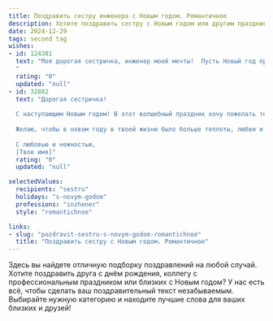 ```yaml
---
title: Поздравить сестру инженера с Новым годом. Романтичное
description: Хотите поздравить сестру с Новым годом или другим праздником? Наш ИИ создаст незабываемое поздравление, а вы обязательно выделитесь среди других.  
date: 2024-12-29
tags: second tag
wishes:
- id: 124381
  text: "Моя дорогая сестричка, инженер моей мечты!  Пусть Новый год принесет тебе не только яркие огни и праздничное настроение, но и волшебство исполнения желаний,  романтическую искру в сердце и вдохновение для новых, грандиозных проектов.  Пусть твоя жизнь будет такой же прекрасной и сложной, как самые невероятные инженерные конструкции, которые ты создаешь.  С Новым годом!
  "
  rating: "0"
  updated: "null"
- id: 32882
  text: "Дорогая сестричка!
  
  С наступающим Новым годом! В этот волшебный праздник хочу пожелать тебе ярких звезд на твоем пути и смелых мечтаний, чтобы каждый проект, за который ты берешься, приносил тебе радость и удовлетворение. Пусть каждый день будет вдохновляющим, а твои инженерные идеи удивляют и восхищают!
  
  Желаю, чтобы в новом году в твоей жизни было больше теплоты, любви и романтики. Пусть сердце твоё наполняется счастьем, как двигаются механизмы, созданные твоими руками. Верю, что впереди тебя ждут невероятные свершения, и каждый момент станет новым шагом к осуществлению мечты.
  
  С любовью и нежностью,
  [Твое имя]"
  rating: "0"
  updated: "null"

selectedValues:
  recipients: "sestru"
  holidays: "s-novym-godom"
  professions: "inzhener"
  style: "romantichnoe"

links:
- slug: "pozdravit-sestru-s-novym-godom-romantichnoe"
  title: "Поздравить сестру с Новым годом. Романтичное"
---
```


Здесь вы найдете отличную подборку поздравлений на любой случай.
Хотите поздравить друга с днём рождения, коллегу с профессиональным праздником или близких с Новым годом? У нас есть всё, чтобы сделать ваш поздравительный текст незабываемым. Выбирайте нужную категорию и находите лучшие слова для ваших близких и друзей!
